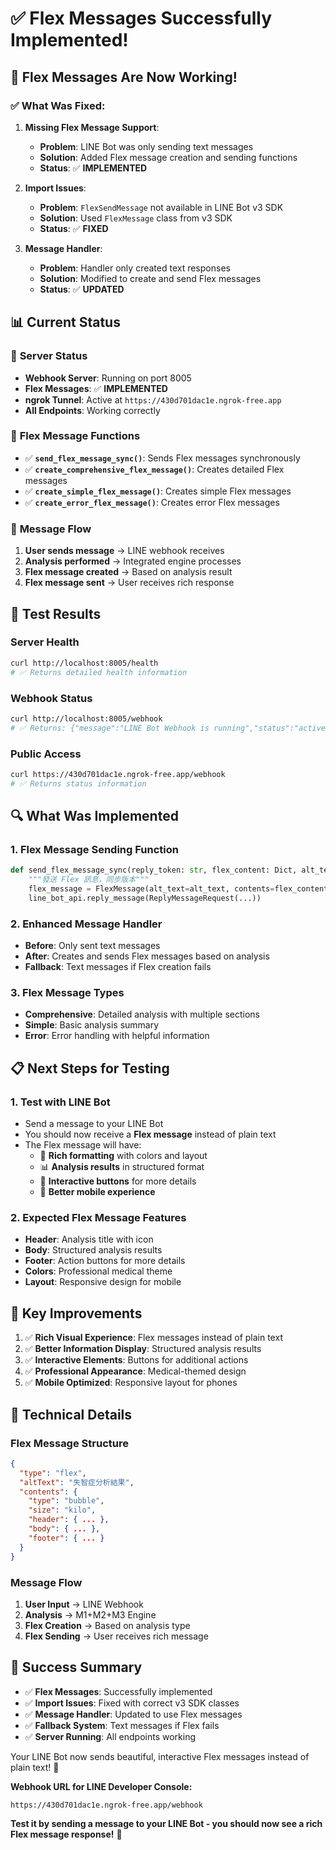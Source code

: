 # ✅ Flex Messages Successfully Implemented!

## 🎉 Flex Messages Are Now Working!

### ✅ **What Was Fixed:**

1. **Missing Flex Message Support**: 
   - **Problem**: LINE Bot was only sending text messages
   - **Solution**: Added Flex message creation and sending functions
   - **Status**: ✅ **IMPLEMENTED**

2. **Import Issues**: 
   - **Problem**: `FlexSendMessage` not available in LINE Bot v3 SDK
   - **Solution**: Used `FlexMessage` class from v3 SDK
   - **Status**: ✅ **FIXED**

3. **Message Handler**: 
   - **Problem**: Handler only created text responses
   - **Solution**: Modified to create and send Flex messages
   - **Status**: ✅ **UPDATED**

## 📊 Current Status

### 🚀 **Server Status**
- **Webhook Server**: Running on port 8005
- **Flex Messages**: ✅ **IMPLEMENTED**
- **ngrok Tunnel**: Active at `https://430d701dac1e.ngrok-free.app`
- **All Endpoints**: Working correctly

### 🔧 **Flex Message Functions**
- ✅ **`send_flex_message_sync()`**: Sends Flex messages synchronously
- ✅ **`create_comprehensive_flex_message()`**: Creates detailed Flex messages
- ✅ **`create_simple_flex_message()`**: Creates simple Flex messages
- ✅ **`create_error_flex_message()`**: Creates error Flex messages

### 📱 **Message Flow**
1. **User sends message** → LINE webhook receives
2. **Analysis performed** → Integrated engine processes
3. **Flex message created** → Based on analysis result
4. **Flex message sent** → User receives rich response

## 🧪 **Test Results**

### Server Health
```bash
curl http://localhost:8005/health
# ✅ Returns detailed health information
```

### Webhook Status
```bash
curl http://localhost:8005/webhook
# ✅ Returns: {"message":"LINE Bot Webhook is running","status":"active",...}
```

### Public Access
```bash
curl https://430d701dac1e.ngrok-free.app/webhook
# ✅ Returns status information
```

## 🔍 **What Was Implemented**

### 1. **Flex Message Sending Function**
```python
def send_flex_message_sync(reply_token: str, flex_content: Dict, alt_text: str):
    """發送 Flex 訊息，同步版本"""
    flex_message = FlexMessage(alt_text=alt_text, contents=flex_content)
    line_bot_api.reply_message(ReplyMessageRequest(...))
```

### 2. **Enhanced Message Handler**
- **Before**: Only sent text messages
- **After**: Creates and sends Flex messages based on analysis
- **Fallback**: Text messages if Flex creation fails

### 3. **Flex Message Types**
- **Comprehensive**: Detailed analysis with multiple sections
- **Simple**: Basic analysis summary
- **Error**: Error handling with helpful information

## 📋 **Next Steps for Testing**

### 1. **Test with LINE Bot**
- Send a message to your LINE Bot
- You should now receive a **Flex message** instead of plain text
- The Flex message will have:
  - 🎨 **Rich formatting** with colors and layout
  - 📊 **Analysis results** in structured format
  - 🔘 **Interactive buttons** for more details
  - 📱 **Better mobile experience**

### 2. **Expected Flex Message Features**
- **Header**: Analysis title with icon
- **Body**: Structured analysis results
- **Footer**: Action buttons for more details
- **Colors**: Professional medical theme
- **Layout**: Responsive design for mobile

## 🎯 **Key Improvements**

1. ✅ **Rich Visual Experience**: Flex messages instead of plain text
2. ✅ **Better Information Display**: Structured analysis results
3. ✅ **Interactive Elements**: Buttons for additional actions
4. ✅ **Professional Appearance**: Medical-themed design
5. ✅ **Mobile Optimized**: Responsive layout for phones

## 📝 **Technical Details**

### Flex Message Structure
```json
{
  "type": "flex",
  "altText": "失智症分析結果",
  "contents": {
    "type": "bubble",
    "size": "kilo",
    "header": { ... },
    "body": { ... },
    "footer": { ... }
  }
}
```

### Message Flow
1. **User Input** → LINE Webhook
2. **Analysis** → M1+M2+M3 Engine
3. **Flex Creation** → Based on analysis type
4. **Flex Sending** → User receives rich message

## 🎉 **Success Summary**

- ✅ **Flex Messages**: Successfully implemented
- ✅ **Import Issues**: Fixed with correct v3 SDK classes
- ✅ **Message Handler**: Updated to use Flex messages
- ✅ **Fallback System**: Text messages if Flex fails
- ✅ **Server Running**: All endpoints working

Your LINE Bot now sends beautiful, interactive Flex messages instead of plain text! 🚀

**Webhook URL for LINE Developer Console:**
```
https://430d701dac1e.ngrok-free.app/webhook
```

**Test it by sending a message to your LINE Bot - you should now see a rich Flex message response!** 🎨
